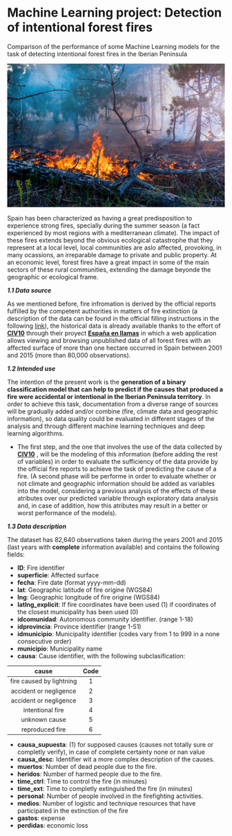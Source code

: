 # Machine Learning project: Detection of intentional forest fires
Comparison of the performance of some Machine Learning models for the task of detecting intentional forest fires in the Iberian Peninsula

![](Data/generated_files/forest_fire.png)

Spain has been characterized as having a great predisposition to experience strong fires, specially during the summer season (a fact experienced by most regions with a mediterranean climate). The impact of these fires extends beyond the obvious ecological catastrophe that they represent at a local level, local communities are aslo affected, provoking, in many ocassions, an irreparable damage to private and public property. At an economic level, forest fires have a great impact in some of the main sectors of these rural communities, extending the damage beyonde the geographic or ecological frame. 

***1.1 Data source***

As we mentioned before, fire infromation is derived by the official reports fulfilled by the competent authorities in matters of fire extinction (a description of the data can be found in the official filling instructions in the following [link](https://www.miteco.gob.es/es/biodiversidad/temas/incendios-forestales/instrucciones_parte_incendio_tcm30-512355.pdf)), the historical data is already available thanks to the effort of **[CIV10](https://civio.es/nosotros/)** through their proyect **[España en llamas](https://civio.es/espana-en-llamas/metodologia/)** in which a web application allows viewing and browsing unpublished data of all forest fires with an affected surface of more than one hectare occurred in Spain between 2001 and 2015 (more than 80,000 observations).

***1.2 Intended use***

The intention of the present work is the **generation of a binary classification model that can help to predict if the causes that produced a fire were accidental or intentional in the Iberian Peninsula territory**. In order to achieve this task, documentation from a diverse range of sources will be gradually added and/or combine (fire, climate data and geographic information), so data quality could be evaluated in different stages of the analysis and through different machine learning techniques and deep learning algorithms.

* The first step, and the one that involves the use of the data collected by **[CIV10](https://civio.es/nosotros/)** , will be the modeling of this information (before adding the rest of variables) in order to evaluate the sufficiency of the data provide by the official fire reports to achieve the task of predicting the cause of a fire. (A second phase will be performe in order to evaluate whether or not climate and geographic information should be added as variables into the model, considering a previous analysis of the effects of these atributes over our predicted variable through exploratory data analysis and, in case of addition, how this atributes may result in a better or worst performance of the models).


***1.3 Data description***

The dataset has 82,640 observations taken during the years 2001 and 2015 (last years with **complete** information available) and contains the following fields:

- **ID**: Fire identifier
- **superficie**: Affected surface
- **fecha**: Fire date (format yyyy-mm-dd)
- **lat**: 	Geographic latitude of fire origine (WGS84)
- **lng**: Geographic longitude of fire origine (WGS84)
- **latlng_explicit**: If fire coordinates have been used (1) if coordinates of the closest municipality has been used (0)
- **idcomunidad**: Autonomous community identifier. (range 1-18)
- **idprovincia**: Province identifier (range 1-51)
- **idmunicipio**: Municipality identifier (codes vary from 1 to 999 in a none consecutive order)
- **municipio**: Municipality name
- **causa**: Cause identifier, with the following subclasification:


|cause|Code|
|:---:|:-------------:|
|fire caused by lightning|1|
|accident or negligence|2|
|accident or negligence|3|
|intentional fire|4|
|unknown cause|5|
|reproduced fire|6|


- **causa_supuesta**: (1) for supposed causes (causes not totally sure or completly verify), in case of complete certainty none or nan value
- **causa_desc**: Identifier wit a more complex description of the causes.
- **muertos**: 	Number of dead people due to the fire.
- **heridos**: Number of harmed people due to the fire.
- **time_ctrl**: Time to control the fire (in minutes)
- **time_ext**: Time to completly extinguished the fire (in minutes)
- **personal**: Number of people involved in the firefighting activities.
- **medios**: Number of logistic and technique resources that have participated in the extinction of the fire
- **gastos**: expense
- **perdidas**: economic loss
